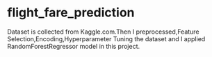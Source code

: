 # flight_fare_prediction
Dataset is collected from Kaggle.com.Then I preprocessed,Feature Selection,Encoding,Hyperparameter Tuning the dataset and I applied RandomForestRegressor model in this project.
